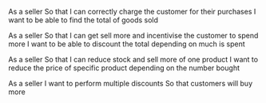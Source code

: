 As a seller
So that I can correctly charge the customer for their purchases
I want to be able to find the total of goods sold

As a seller
So that I can get sell more and incentivise the customer to spend more
I want to be able to discount the total depending on much is spent

As a seller
So that I can reduce stock and sell more of one product
I want to reduce the price of specific product depending on the number bought

As a seller
I want to perform multiple discounts
So that customers will buy more
